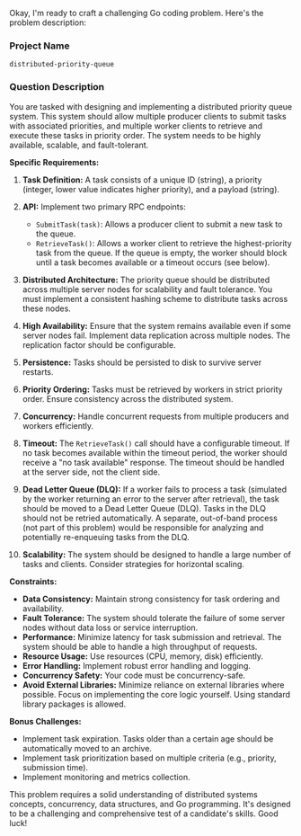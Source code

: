 Okay, I'm ready to craft a challenging Go coding problem. Here's the problem description:

### Project Name

```
distributed-priority-queue
```

### Question Description

You are tasked with designing and implementing a distributed priority queue system. This system should allow multiple producer clients to submit tasks with associated priorities, and multiple worker clients to retrieve and execute these tasks in priority order. The system needs to be highly available, scalable, and fault-tolerant.

**Specific Requirements:**

1.  **Task Definition:** A task consists of a unique ID (string), a priority (integer, lower value indicates higher priority), and a payload (string).

2.  **API:** Implement two primary RPC endpoints:
    *   `SubmitTask(task)`: Allows a producer client to submit a new task to the queue.
    *   `RetrieveTask()`: Allows a worker client to retrieve the highest-priority task from the queue. If the queue is empty, the worker should block until a task becomes available or a timeout occurs (see below).

3.  **Distributed Architecture:** The priority queue should be distributed across multiple server nodes for scalability and fault tolerance. You must implement a consistent hashing scheme to distribute tasks across these nodes.

4.  **High Availability:** Ensure that the system remains available even if some server nodes fail. Implement data replication across multiple nodes.  The replication factor should be configurable.

5.  **Persistence:**  Tasks should be persisted to disk to survive server restarts.

6.  **Priority Ordering:** Tasks must be retrieved by workers in strict priority order.  Ensure consistency across the distributed system.

7.  **Concurrency:**  Handle concurrent requests from multiple producers and workers efficiently.

8.  **Timeout:** The `RetrieveTask()` call should have a configurable timeout. If no task becomes available within the timeout period, the worker should receive a "no task available" response.  The timeout should be handled at the server side, not the client side.

9.  **Dead Letter Queue (DLQ):** If a worker fails to process a task (simulated by the worker returning an error to the server after retrieval), the task should be moved to a Dead Letter Queue (DLQ).  Tasks in the DLQ should not be retried automatically. A separate, out-of-band process (not part of this problem) would be responsible for analyzing and potentially re-enqueuing tasks from the DLQ.

10. **Scalability:** The system should be designed to handle a large number of tasks and clients.  Consider strategies for horizontal scaling.

**Constraints:**

*   **Data Consistency:**  Maintain strong consistency for task ordering and availability.
*   **Fault Tolerance:** The system should tolerate the failure of some server nodes without data loss or service interruption.
*   **Performance:**  Minimize latency for task submission and retrieval.  The system should be able to handle a high throughput of requests.
*   **Resource Usage:** Use resources (CPU, memory, disk) efficiently.
*   **Error Handling:** Implement robust error handling and logging.
*   **Concurrency Safety:** Your code must be concurrency-safe.
*   **Avoid External Libraries:** Minimize reliance on external libraries where possible.  Focus on implementing the core logic yourself.  Using standard library packages is allowed.

**Bonus Challenges:**

*   Implement task expiration.  Tasks older than a certain age should be automatically moved to an archive.
*   Implement task prioritization based on multiple criteria (e.g., priority, submission time).
*   Implement monitoring and metrics collection.

This problem requires a solid understanding of distributed systems concepts, concurrency, data structures, and Go programming. It's designed to be a challenging and comprehensive test of a candidate's skills. Good luck!
